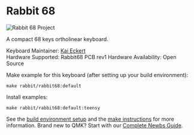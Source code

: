 Rabbit 68
===

![Rabbit 68 Project](https://github.com/kaiec/rabbit68)

A compact 68 keys ortholinear keyboard.

Keyboard Maintainer: [Kai Eckert](https://github.com/kaiec)  
Hardware Supported: Rabbit68 PCB rev1 
Hardware Availability: Open Source 

Make example for this keyboard (after setting up your build environment):

    make rabbit/rabbit68:default

Install examples:

    make rabbit/rabbit68:default:teensy

See the [build environment setup](https://docs.qmk.fm/#/getting_started_build_tools) and the [make instructions](https://docs.qmk.fm/#/getting_started_make_guide) for more information. Brand new to QMK? Start with our [Complete Newbs Guide](https://docs.qmk.fm/#/newbs).
